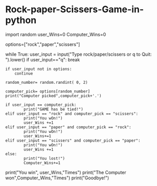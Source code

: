 # Rock-paper-Scissers-Game-in-python
import random
user_Wins=0
Computer_Wins=0

options=["rock","paper","scissers"]


while True:
    user_input = input("Type rock/paper/scissers or q to Quit: ").lower()
    if user_input=="q":
        break
       
    if user_input not in options:
        continue
    
    random_number= random.randint( 0, 2)

    computer_pick= options[random_number]
    print("Computer picked",computer_pick+'.')

    if user_input == computer_pick:
            print("GAME has be tied!")
    elif user_input == "rock" and computer_pick == "scissers":
            print("You wOn!")
            user_Wins +=1
    elif user_input == "paper" and computer_pick == "rock":
            print("You wOn!")
            user_Wins+=1 
    elif user_input == "scissers" and computer_pick == "paper":
            print("You wOn!")
            user_Wins +=1 
    else:
            print("You lost!")
            Computer_Wins+=1
            
            
print("You win", user_Wins,"Times")
print("The Computer won",Computer_Wins,"Times")
print("Goodbye!")
          
